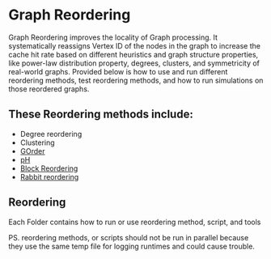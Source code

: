 # Graph Reordering #
Graph Reordering improves the locality of Graph processing. It systematically reassigns Vertex ID of the nodes in the graph to increase the cache hit rate based on different heuristics and graph structure properties, like power-law distribution property, degrees, clusters, and symmetricity of real-world graphs. 
Provided below is how to use and run different reordering methods, test reordering methods, and how to run simulations on those reordered graphs.
## These Reordering methods include: ##
- Degree reordering
- Clustering
- [GOrder](https://github.com/datourat/Gorder)
- [pH](https://github.com/kartiklakhotia/graphReordering)
- [Block Reordering](https://github.com/kartiklakhotia/graphReordering)
- [Rabbit reordering](https://github.com/araij/rabbit_order)

## Reordering
Each Folder contains how to run or use reordering method, script, and tools

PS. reordering methods, or scripts should not be run in parallel because they use the same temp file for logging runtimes and could cause trouble.


